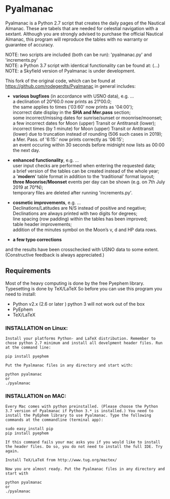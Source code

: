 # Pyalmanac 

Pyalmanac is a Python 2.7 script that creates the daily pages of the Nautical Almanac. These are tabels that are needed for celestial navigation with a sextant. Although you are strongly advised to purchase the official Nautical Almanac, this program will reproduce the tables with no warranty or guarantee of accuracy.  

NOTE: two scripts are included (both can be run): 'pyalmanac.py' and 'increments.py'  
NOTE: a Python 3.7 script with identical functionality can be found at: (...)  
NOTE: a Skyfield version of Pyalmanac is under development.

This fork of the original code, which can be found at https://github.com/rodegerdts/Pyalmanac in general includes:

* **various bugfixes** (in accordance with USNO data), e.g. ...  
     a declination of 20°60.0 now prints as 21°00.0;  
     the same applies to times ('03:60' now prints as '04:00');  
     incorrect date display in the **SHA and Mer.pass** section;  
     some incorrect/missing dates for sunrise/sunset or moonrise/moonset;  
     a few incorrect dates for Moon (upper) Transit or Antitransit (lower);  
     incorrect times (by 1 minute) for Moon (upper) Transit or Antitransit (lower) due to truncation instead of rounding (506 such cases in 2019);  
     a Mer. Pass. of '6:15:' now prints correctly as '06:15';  
     an event occuring within 30 seconds before midnight now lists as 00:00 the next day.

* **enhanced functionality**, e.g. ...  
     user input checks are performed when entering the requested data;  
     a brief version of the tables can be created instead of the whole year;  
     a '**modern**' table format in addition to the 'traditional' format layout;  
     **three Moonrise/Moonset** events per day can be shown (e.g. on 7th July 2019 at 70°N);  
     temporary files are deleted after running 'increments.py'.

* **cosmetic improvements**, e.g. ...  
     Declinations/Latitudes are N/S instead of positive and negative;  
     Declinations are always printed with two digits for degrees;  
     line spacing (row padding) within the tables has been improved;  
     table header improvements;  
     addition of the minutes symbol on the Moon’s v, d and HP data rows.

* **a few typo corrections**

and the results have been crosschecked with USNO data to some extent.  
(Constructive feedback is always appreciated.)
  

## Requirements

Most of the heavy computing is done by the free Pyephem library. Typesetting is done by TeX/LaTeX So before you can use this program you need to install:

* Python v2.x (2.6 or later ) python 3 will not work out of the box
* PyEphem
* TeX/LaTeX
  

### INSTALLATION on Linux:

    Install your platforms Python- and LaTeX distribution. Remember to chose python 2.7 minimum and install all develpment header files. Run at the command line:

    pip install pyephem

    Put the Pyalmanac files in any directory and start with:

    python pyalmanac  
    or  
    ./pyalmanac


### INSTALLATION on MAC:

    Every Mac comes with python preinstalled. (Please choose the Python 3.7 version of Pyalmanac if Python 3.* is installed.) You need to install the PyEphem library to use Pyalmanac. Type the following commands at the commandline (terminal app):

    sudo easy_install pip
    pip install pyephem

    If this command fails your mac asks you if you would like to install the header files. Do so, you do not need to install the full IDE. Try again.

    Install TeX/LaTeX from http://www.tug.org/mactex/

    Now you are almost ready. Put the Pyalmanac files in any directory and start with 

    python pyalmanac  
    or  
    ./pyalmanac
